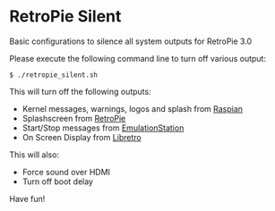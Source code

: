 # RetroPie Silent
Basic configurations to silence all system outputs for RetroPie 3.0

Please execute the following command line to turn off various output:
```
$ ./retropie_silent.sh
```

This will turn off the following outputs:
* Kernel messages, warnings, logos and splash from [Raspian](https://www.raspbian.org)
* Splashscreen from [RetroPie](http://blog.petrockblock.com/retropie/)
* Start/Stop messages from [EmulationStation](http://www.emulationstation.org)
* On Screen Display from [Libretro](http://www.libretro.com)

This will also:
* Force sound over HDMI
* Turn off boot delay

Have fun!
